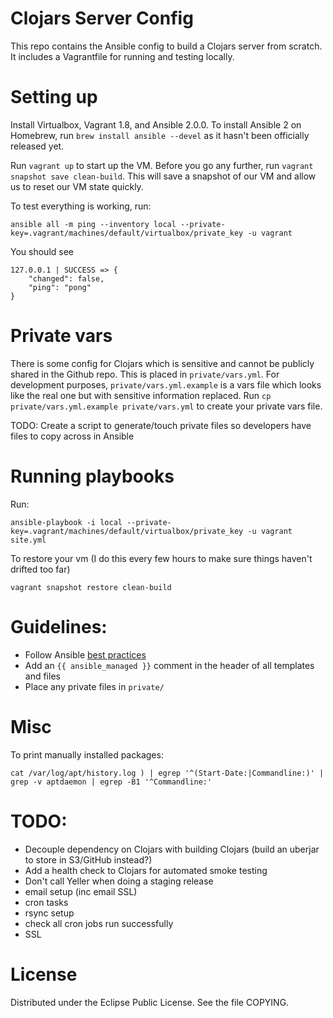 # Clojars Server Config

This repo contains the Ansible config to build a Clojars server from scratch. It includes a Vagrantfile for running and testing locally.

# Setting up

Install Virtualbox, Vagrant 1.8, and Ansible 2.0.0. To install Ansible 2 on Homebrew, run `brew install ansible --devel` as it hasn't been officially released yet.

Run `vagrant up` to start up the VM. Before you go any further, run `vagrant snapshot save clean-build`. This will save a snapshot of our VM and allow us to reset our VM state quickly.

To test everything is working, run:

```
ansible all -m ping --inventory local --private-key=.vagrant/machines/default/virtualbox/private_key -u vagrant
```

You should see

```
127.0.0.1 | SUCCESS => {
    "changed": false,
    "ping": "pong"
}
```

# Private vars

There is some config for Clojars which is sensitive and cannot be publicly shared in the Github repo. This is placed in `private/vars.yml`. For development purposes, `private/vars.yml.example` is a vars file which looks like the real one but with sensitive information replaced. Run `cp private/vars.yml.example private/vars.yml` to create your private vars file.

TODO: Create a script to generate/touch private files so developers have files to copy across in Ansible

# Running playbooks

Run:

```
ansible-playbook -i local --private-key=.vagrant/machines/default/virtualbox/private_key -u vagrant site.yml
```

To restore your vm (I do this every few hours to make sure things haven't drifted too far)

```
vagrant snapshot restore clean-build
```

# Guidelines:

* Follow Ansible [best practices](http://docs.ansible.com/ansible/playbooks_best_practices.html)
* Add an `{{ ansible_managed }}` comment in the header of all templates and files
* Place any private files in `private/`

# Misc

To print manually installed packages:

```
cat /var/log/apt/history.log ) | egrep '^(Start-Date:|Commandline:)' | grep -v aptdaemon | egrep -B1 '^Commandline:'
```

# TODO:

* Decouple dependency on Clojars with building Clojars (build an uberjar to store in S3/GitHub instead?)
* Add a health check to Clojars for automated smoke testing
* Don't call Yeller when doing a staging release
* email setup (inc email SSL)
* cron tasks
* rsync setup
* check all cron jobs run successfully
* SSL


# License

Distributed under the Eclipse Public License. See the file COPYING.
